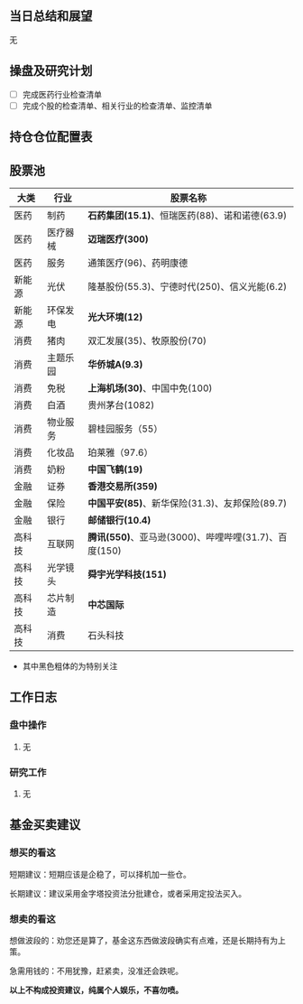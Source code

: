 ## 当日总结和展望

无

## 操盘及研究计划

- [ ] 完成医药行业检查清单
- [ ] 完成个股的检查清单、相关行业的检查清单、监控清单

## 持仓仓位配置表



## 股票池

| 大类   | 行业     | 股票名称                                               |
| ------ | -------- | ------------------------------------------------------ |
| 医药   | 制药     | **石药集团(15.1)**、恒瑞医药(88)、诺和诺德(63.9)       |
| 医药   | 医疗器械 | **迈瑞医疗(300)**                                      |
| 医药   | 服务     | 通策医疗(96)、药明康德                                 |
| 新能源 | 光伏     | 隆基股份(55.3)、宁德时代(250)、信义光能(6.2)           |
| 新能源 | 环保发电 | **光大环境(12)**                                       |
| 消费   | 猪肉     | 双汇发展(35)、牧原股份(70)                             |
| 消费   | 主题乐园 | **华侨城A(9.3)**                                       |
| 消费   | 免税     | **上海机场(30)**、中国中免(100)                        |
| 消费   | 白酒     | 贵州茅台(1082)                                         |
| 消费   | 物业服务 | 碧桂园服务（55）                                       |
| 消费   | 化妆品   | 珀莱雅（97.6）                                         |
| 消费   | 奶粉     | **中国飞鹤(19)**                                       |
| 金融   | 证券     | **香港交易所(359)**                                    |
| 金融   | 保险     | **中国平安(85)**、新华保险(31.3)、友邦保险(89.7)       |
| 金融   | 银行     | **邮储银行(10.4)**                                     |
| 高科技 | 互联网   | **腾讯(550)**、亚马逊(3000)、哔哩哔哩(31.7)、百度(150) |
| 高科技 | 光学镜头 | **舜宇光学科技(151)**                                  |
| 高科技 | 芯片制造 | **中芯国际**                                           |
| 高科技 | 消费     | 石头科技                                               |

* 其中黑色粗体的为特别关注

## 工作日志

### 盘中操作

1. 无

### 研究工作

1. 无

## 基金买卖建议

### 想买的看这

短期建议：短期应该是企稳了，可以择机加一些仓。

长期建议：建议采用金字塔投资法分批建仓，或者采用定投法买入。

### 想卖的看这

想做波段的：劝您还是算了，基金这东西做波段确实有点难，还是长期持有为上策。

急需用钱的：不用犹豫，赶紧卖，没准还会跌呢。

**以上不构成投资建议，纯属个人娱乐，不喜勿喷。**

